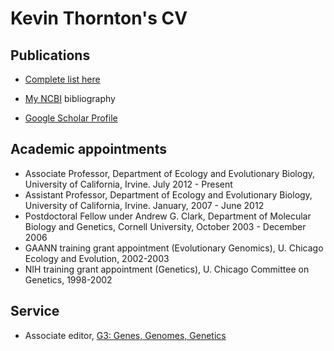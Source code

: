 # Kevin Thornton's CV

## Publications

* [Complete list here](pubs.html)

* [My NCBI](http://www.ncbi.nlm.nih.gov/sites/myncbi/kevin.thornton.1/bibliography/40322287/public/?sort=date&direction=descending) bibliography

* [Google Scholar Profile](https://scholar.google.com/citations?user=NFGMzB0AAAAJ&hl=en)

## Academic appointments

* Associate Professor, Department of Ecology and Evolutionary Biology, University of California, Irvine.  July 2012 - Present
* Assistant Professor, Department of Ecology and Evolutionary Biology, University of California, Irvine.  January, 2007 - June 2012
* Postdoctoral Fellow under Andrew G. Clark, Department of Molecular Biology and Genetics, Cornell University, October 2003 - December 2006
* GAANN training grant appointment (Evolutionary Genomics), U. Chicago Ecology and Evolution, 2002-2003
* NIH training grant appointment (Genetics), U. Chicago Committee on Genetics, 1998-2002

## Service

* Associate editor, [G3: Genes, Genomes, Genetics](http://www.g3journal.org)



